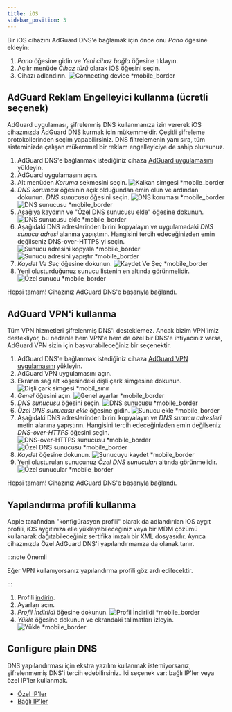 ```yaml
---
title: iOS
sidebar_position: 3
---
```


Bir iOS cihazını AdGuard DNS'e bağlamak için önce onu _Pano_ öğesine ekleyin:

1. _Pano_ öğesine gidin ve _Yeni cihaz bağla_ öğesine tıklayın.
2. Açılır menüde _Cihaz türü_ olarak iOS öğesini seçin.
3. Cihazı adlandırın.
   ![Connecting device \*mobile\_border](https://cdn.adtidy.org/content/kb/dns/private/new_dns/connect/ios_ab/choose_ios.png)

## AdGuard Reklam Engelleyici kullanma (ücretli seçenek)

AdGuard uygulaması, şifrelenmiş DNS kullanmanıza izin vererek iOS cihazınızda AdGuard DNS kurmak için mükemmeldir. Çeşitli şifreleme protokollerinden seçim yapabilirsiniz. DNS filtrelemenin yanı sıra, tüm sisteminizde çalışan mükemmel bir reklam engelleyiciye de sahip olursunuz.

1. AdGuard DNS'e bağlanmak istediğiniz cihaza [AdGuard uygulamasını](https://adguard.com/adguard-ios/overview.html) yükleyin.
2. AdGuard uygulamasını açın.
3. Alt menüden _Koruma_ sekmesini seçin.
   ![Kalkan simgesi \*mobile\_border](https://cdn.adtidy.org/content/kb/dns/private/new_dns/connect/ios_ab/ios_step3.jpg)
4. _DNS koruması_ öğesinin açık olduğundan emin olun ve ardından dokunun. _DNS sunucusu_ öğesini seçin.
   ![DNS koruması \*mobile\_border](https://cdn.adtidy.org/content/kb/dns/private/new_dns/connect/ios_ab/ios_step4.jpg)
   ![DNS sunucusu \*mobile\_border](https://cdn.adtidy.org/content/kb/dns/private/new_dns/connect/ios_ab/ios_step4_2.jpg)
5. Aşağıya kaydırın ve "Özel DNS sunucusu ekle" öğesine dokunun.
   ![DNS sunucusu ekle \*mobile\_border](https://cdn.adtidy.org/content/kb/dns/private/new_dns/connect/ios_ab/ios_step5.jpg)
6. Aşağıdaki DNS adreslerinden birini kopyalayın ve uygulamadaki _DNS sunucu adresi_ alanına yapıştırın. Hangisini tercih edeceğinizden emin değilseniz DNS-over-HTTPS'yi seçin.
   ![Sunucu adresini kopyala \*mobile\_border](https://cdn.adtidy.org/content/kb/dns/private/new_dns/connect/ios_ab/ios_step6_1.png)
   ![Sunucu adresini yapıştır \*mobile\_border](https://cdn.adtidy.org/content/kb/dns/private/new_dns/connect/ios_ab/ios_step6_2.jpg)
7. _Kaydet Ve Seç_ öğesine dokunun.
   ![Kaydet Ve Seç \*mobile\_border](https://cdn.adtidy.org/content/kb/dns/private/new_dns/connect/ios_ab/ios_step7.jpg)
8. Yeni oluşturduğunuz sunucu listenin en altında görünmelidir.
   ![Özel sunucu \*mobile\_border](https://cdn.adtidy.org/content/kb/dns/private/new_dns/connect/ios_ab/ios_step8.jpg)

Hepsi tamam! Cihazınız AdGuard DNS'e başarıyla bağlandı.

## AdGuard VPN'i kullanma

Tüm VPN hizmetleri şifrelenmiş DNS'i desteklemez. Ancak bizim VPN'imiz destekliyor, bu nedenle hem VPN'e hem de özel bir DNS'e ihtiyacınız varsa, AdGuard VPN sizin için başvurabileceğiniz bir seçenektir.

1. AdGuard DNS'e bağlanmak istediğiniz cihaza [AdGuard VPN uygulamasını](https://adguard-vpn.com/ios/overview.html) yükleyin.
2. AdGuard VPN uygulamasını açın.
3. Ekranın sağ alt köşesindeki dişli çark simgesine dokunun.
   ![Dişli çark simgesi \*mobil\_sınır](https://cdn.adtidy.org/content/kb/dns/private/new_dns/connect/ios_vpn/ios_step3.jpg)
4. _Genel_ öğesini açın.
   ![Genel ayarlar \*mobile\_border](https://cdn.adtidy.org/content/kb/dns/private/new_dns/connect/ios_vpn/ios_step4.jpg)
5. _DNS sunucusu_ öğesini seçin.
   ![DNS sunucusu \*mobile\_border](https://cdn.adtidy.org/content/kb/dns/private/new_dns/connect/ios_vpn/ios_step5.png)
6. _Özel DNS sunucusu ekle_ öğesine gidin.
   ![Sunucu ekle \*mobile\_border](https://cdn.adtidy.org/content/kb/dns/private/new_dns/connect/ios_vpn/ios_step6.png)
7. Aşağıdaki DNS adreslerinden birini kopyalayın ve _DNS sunucu adresleri_ metin alanına yapıştırın. Hangisini tercih edeceğinizden emin değilseniz _DNS-over-HTTPS_ öğesini seçin.
   ![DNS-over-HTTPS sunucusu \*mobile\_border](https://cdn.adtidy.org/content/kb/dns/private/new_dns/connect/ios_vpn/ios_step7_1.png)
   ![Özel DNS sunucusu \*mobile\_border](https://cdn.adtidy.org/content/kb/dns/private/new_dns/connect/ios_vpn/ios_step7_2.jpg)
8. _Kaydet_ öğesine dokunun.
   ![Sunucuyu kaydet \*mobile\_border](https://cdn.adtidy.org/content/kb/dns/private/new_dns/connect/ios_vpn/ios_step8.jpg)
9. Yeni oluşturulan sunucunuz _Özel DNS sunucuları_ altında görünmelidir.
   ![Özel sunucular \*mobile\_border](https://cdn.adtidy.org/content/kb/dns/private/new_dns/connect/ios_vpn/ios_step9.png)

Hepsi tamam! Cihazınız AdGuard DNS'e başarıyla bağlandı.

## Yapılandırma profili kullanma

Apple tarafından "konfigürasyon profili" olarak da adlandırılan iOS aygıt profili, iOS aygıtınıza elle yükleyebileceğiniz veya bir MDM çözümü kullanarak dağıtabileceğiniz sertifika imzalı bir XML dosyasıdır. Ayrıca cihazınızda Özel AdGuard DNS'i yapılandırmanıza da olanak tanır.

:::note Önemli

Eğer VPN kullanıyorsanız yapılandırma profili göz ardı edilecektir.

:::

1. Profili [indirin](https://dns.website.agrd.dev/public_api/v1/settings/e7b499cc-94c0-4448-8404-88d11f4f51a2/doh_mobileconfig.xml).
2. Ayarları açın.
3. _Profil İndirildi_ öğesine dokunun.
   ![Profil İndirildi \*mobile\_border](https://cdn.adtidy.org/content/kb/dns/private/new_dns/connect/ios_manual/manual_step3.png)
4. _Yükle_ öğesine dokunun ve ekrandaki talimatları izleyin.
   ![Yükle \*mobile\_border](https://cdn.adtidy.org/content/kb/dns/private/new_dns/connect/ios_manual/manual_step4.png)

## Configure plain DNS

DNS yapılandırması için ekstra yazılım kullanmak istemiyorsanız, şifrelenmemiş DNS'i tercih edebilirsiniz. İki seçenek var: bağlı IP'ler veya özel IP'ler kullanmak.

- [Özel IP'ler](/private-dns/connect-devices/other-options/dedicated-ip.md)
- [Bağlı IP'ler](/private-dns/connect-devices/other-options/linked-ip.md)
